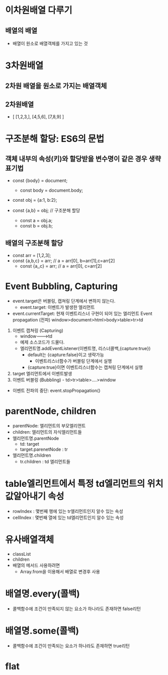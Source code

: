 # 이차원배열 다루기
## 배열의 배열
- 배열이 원소로 배열객체를 가지고 있는 것

# 3차원배열
## 2차원 배열을 원소로 가지는 배열객체

## 2차원배열
- [
    [1,2,3,],
    [4,5,6],
    [7,8,9]
  ]

# 구조분해 할당: ES6의 문법
## 객체 내부의 속성(키)와 할당받을 변수명이 같은 경우 생략 표기법
- const {body} = document;
  - const body = document.body;

- const obj = {a:1, b:2};
- const {a,b} = obj;  // 구조분해 할당
  - const a = obj.a;
  - const b = obj.b;
## 배열의 구조분해 할당
- const arr = [1,2,3];
- const {a,b,c} = arr;  // a = arr[0], b=arr[1],c=arr[2]
  - const {a,,c} = arr; //  a = arr[0], c=arr[2]

# Event Bubbling, Capturing
  - event.target은 버블링, 캡쳐링 단계에서 변하지 않는다.
    - event.target: 이벤트가 발생한 엘리먼트
  - event.currentTarget: 현재 이벤트리스너 구현이 되어 있는 엘리먼트
  Event propagation (전파)
  window>document>html>body>table>tr>td 
  1) 이벤트 캡쳐링 (Capturing)
     - window--->td
     - 예제 소스코드가 드물다.
     - 엘리먼트명.addEventListener(이벤트명, 리스너콜백,{capture:true}) 
        - default는 {capture:false}이고 생략가능
           - 이벤트리스너함수가 버블링 단계에서 실행
        - {capture:true}이면 이벤트리스너함수는 캡쳐링 단계에서 실행
  2) target 엘리먼트에서 이벤트발생
  3) 이벤트 버블링 (Bubbling)
    - td>tr>table>....>window
  * 이벤트 전파의 중단: event.stopPropagation() 

# parentNode, children  
- parentNode: 엘리먼트의 부모엘리먼트
- children: 엘리먼트의 자식엘리먼트들
- 엘리먼트명.parentNode
  - td: target
  - target.parenetNode : tr
- 엘리먼트명.children
  - tr.children : td 엘리먼트들 

# table엘리먼트에서 특정 td엘리먼트의 위치값알아내기 속성
- rowIndex  : 몇번째 행에 있는 tr엘리먼트인지 알수 있는 속성
- cellIndex : 몇번째 열에 있는 td엘리먼트인지 알수 있는 속성

# 유사배열객체
- classList
- children 
- 배열의 메서드 사용하려면
  - Array.from을 이용해서 배열로 변경후 사용
  
# 배열명.every(콜백)  
- 콜백함수에 조건이 만족되지 않는 요소가 하나라도 존재하면 false리턴
# 배열명.some(콜백)  
- 콜백함수에 조건이 만족되는 요소가 하나라도 존재하면 true리턴

# flat